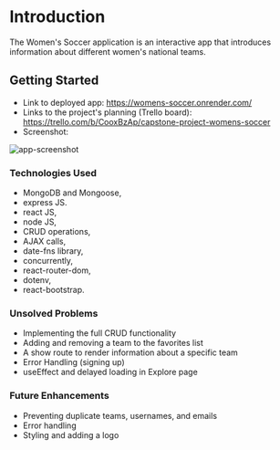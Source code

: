 # Introduction

The Women's Soccer application is an interactive app that introduces information about different women's national teams. 

## Getting Started

- Link to deployed app: https://womens-soccer.onrender.com/
- Links to the project's planning (Trello board): https://trello.com/b/CooxBzAp/capstone-project-womens-soccer
- Screenshot:

![app-screenshot](https://github.com/ArwaSharif/Womens-Soccer/assets/121985979/51ac584d-644d-4ec0-9bfc-f6b0413f066a)

### Technologies Used

- MongoDB and Mongoose,
- express JS.
- react JS,
- node JS,
- CRUD operations,
- AJAX calls,
- date-fns library,
- concurrently,
- react-router-dom,
- dotenv,
- react-bootstrap.

### Unsolved Problems

- Implementing the full CRUD functionality 
- Adding and removing a team to the favorites list
- A show route to render information about a specific team
- Error Handling (signing up)
- useEffect and delayed loading in Explore page 

### Future Enhancements
- Preventing duplicate teams, usernames, and emails
- Error handling
- Styling and adding a logo
